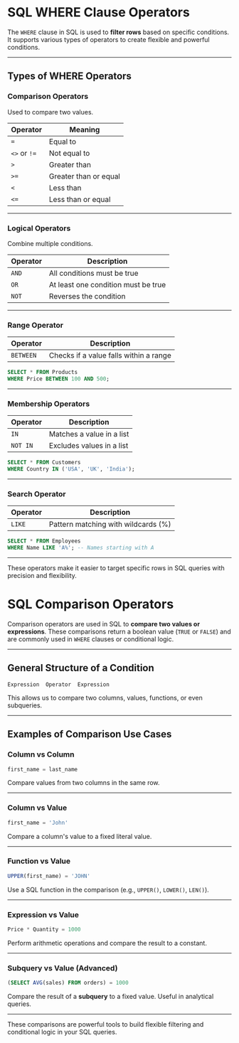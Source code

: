 # SQL WHERE Clause Operators

The `WHERE` clause in SQL is used to **filter rows** based on specific conditions. It supports various types of operators to create flexible and powerful conditions.

---

## Types of WHERE Operators

### Comparison Operators
Used to compare two values.

| Operator | Meaning              |
|----------|----------------------|
| `=`      | Equal to             |
| `<>` or `!=` | Not equal to     |
| `>`      | Greater than         |
| `>=`     | Greater than or equal|
| `<`      | Less than            |
| `<=`     | Less than or equal   |

---

### Logical Operators
Combine multiple conditions.

| Operator | Description        |
|----------|--------------------|
| `AND`    | All conditions must be true |
| `OR`     | At least one condition must be true |
| `NOT`    | Reverses the condition |

---

### Range Operator

| Operator    | Description                              |
|-------------|------------------------------------------|
| `BETWEEN`   | Checks if a value falls within a range   |

```sql
SELECT * FROM Products
WHERE Price BETWEEN 100 AND 500;
```

---

### Membership Operators

| Operator  | Description                         |
|-----------|-------------------------------------|
| `IN`      | Matches a value in a list           |
| `NOT IN`  | Excludes values in a list           |

```sql
SELECT * FROM Customers
WHERE Country IN ('USA', 'UK', 'India');
```

---

### Search Operator

| Operator | Description                          |
|----------|--------------------------------------|
| `LIKE`   | Pattern matching with wildcards (%)  |

```sql
SELECT * FROM Employees
WHERE Name LIKE 'A%'; -- Names starting with A
```

---

These operators make it easier to target specific rows in SQL queries with precision and flexibility.

# SQL Comparison Operators

Comparison operators are used in SQL to **compare two values or expressions**. These comparisons return a boolean value (`TRUE` or `FALSE`) and are commonly used in `WHERE` clauses or conditional logic.

---

## General Structure of a Condition

```text
Expression  Operator  Expression
```

This allows us to compare two columns, values, functions, or even subqueries.

---

## Examples of Comparison Use Cases

### Column vs Column

```sql
first_name = last_name
```
Compare values from two columns in the same row.

---

### Column vs Value

```sql
first_name = 'John'
```
Compare a column's value to a fixed literal value.

---

###  Function vs Value

```sql
UPPER(first_name) = 'JOHN'
```
Use a SQL function in the comparison (e.g., `UPPER()`, `LOWER()`, `LEN()`).

---

###  Expression vs Value

```sql
Price * Quantity = 1000
```
Perform arithmetic operations and compare the result to a constant.

---

### Subquery vs Value (Advanced)

```sql
(SELECT AVG(sales) FROM orders) = 1000
```
Compare the result of a **subquery** to a fixed value. Useful in analytical queries.

---

 These comparisons are powerful tools to build flexible filtering and conditional logic in your SQL queries.
